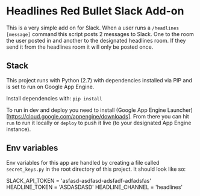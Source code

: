 # Headlines Red Bullet Slack Add-on

This is a very simple add on for Slack. When a user runs a `/headlines [message]` command this script posts 2 messages to Slack. One to the room the user posted in and another to the designated headlines room. If they send it from the headlines room it will only be posted once.

## Stack

This project runs with Python (2.7) with dependencies installed via PIP and is set to run on Google App Engine.

Install dependencies with:
`pip install`

To run in dev and deploy you need to install (Google App Engine Launcher)[https://cloud.google.com/appengine/downloads]. From there you can hit `run` to run it locally or `deploy` to push it live (to your designated App Engine instance).

## Env variables

Env variables for this app are handled by creating a file called `secret_keys.py` in the root directory of this project. It should look like so:

SLACK_API_TOKEN = 'asfasd-asdfasd-adsfadf-adfadsfas'
HEADLINE_TOKEN = 'ASDASDASD'
HEADLINE_CHANNEL = 'headlines'

